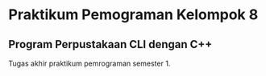 # Praktikum Pemograman Kelompok 8
## Program Perpustakaan CLI dengan C++

Tugas akhir praktikum pemrograman semester 1.

